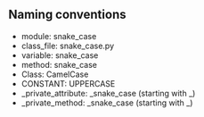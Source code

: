 ## Naming conventions
- module: snake_case
- class_file: snake_case.py
- variable: snake_case
- method: snake_case
- Class: CamelCase
- CONSTANT: UPPERCASE
- _private_attribute: _snake_case (starting with _)
- _private_method: _snake_case (starting with _)
